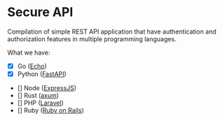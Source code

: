 # Secure API

Compilation of simple REST API application that have authentication and authorization features in multiple programming languages.

What we have:

- [x] Go ([Echo](https://github.com/labstack/echo))
- [x] Python ([FastAPI](https://github.com/fastapi/fastapi))
- [] Node ([ExpressJS](https://github.com/expressjs/express))
- [] Rust ([axum](https://github.com/tokio-rs/axum))
- [] PHP ([Laravel](https://github.com/laravel/laravel))
- [] Ruby ([Ruby on Rails](https://github.com/rails/rails))
